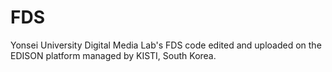 # FDS
Yonsei University Digital Media Lab's FDS code edited and uploaded on the EDISON platform managed by KISTI, South Korea. 
